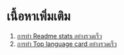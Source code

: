 # เนื้อหาเพิ่มเติม
1. [การทำ Readme stats อย่างรวดเร็ว](/เพิ่มเติม/1-การทำReadme_stats.md)
2. [การทำ Top language card อย่างรวดเร็ว](/เพิ่มเติม/2-การทำ_Top_language_card.md)

